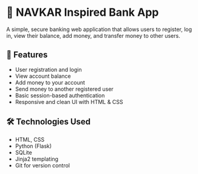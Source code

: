 # 🏦 NAVKAR Inspired Bank App

A simple, secure banking web application that allows users to register, log in, view their balance, add money, and transfer money to other users.

## 🚀 Features

- User registration and login
- View account balance
- Add money to your account
- Send money to another registered user
- Basic session-based authentication
- Responsive and clean UI with HTML & CSS

## 🛠️ Technologies Used

- HTML, CSS
- Python (Flask)
- SQLite
- Jinja2 templating
- Git for version control
